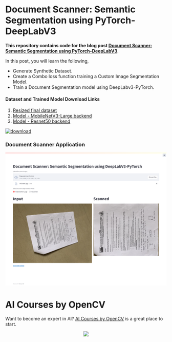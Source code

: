 # Document Scanner: Semantic Segmentation using PyTorch-DeepLabV3

**This repository contains code for the blog post [Document Scanner: Semantic Segmentation using PyTorch-DeepLabV3](https://learnopencv.com/custom-document-segmentation-using-deep-learning/)**.

In this post, you will learn the following,

* Generate Synthetic Dataset.
* Create a Combo loss function training a Custom Image Segmentation Model.
* Train a Document Segmentation model using DeepLabv3-PyTorch.

#### Dataset and Trained Model Download Links

1. [Resized final dataset](https://www.dropbox.com/s/rk37cuwtav5j1s7/document_dataset_resized.zip?dl=1)
2. [Model - MobileNetV3-Large backend](https://www.dropbox.com/s/4znmfi5ew1u5z9y/model_mbv3_iou_mix_2C049.pth?dl=1)
3. [Model - Resnet50 backend](https://www.dropbox.com/s/kotc40uz6bhvpel/model_r50_iou_mix_2C020.pth?dl=1)

[<img src="https://learnopencv.com/wp-content/uploads/2022/07/download-button-e1657285155454.png" alt="download" width="200">](https://www.dropbox.com/scl/fo/w3i08lmjnd6ba3td89a3p/h?dl=1&rlkey=unuq45366j21xctj9ovt9ehd3)

### Document Scanner Application

<img src = 'app_images/app_demo.png'>

# AI Courses by OpenCV

Want to become an expert in AI? [AI Courses by OpenCV](https://opencv.org/courses/) is a great place to start.

<a href="https://opencv.org/courses/">
<p align="center">
<img src="https://www.learnopencv.com/wp-content/uploads/2020/04/AI-Courses-By-OpenCV-Github.png">
</p>
</a>
